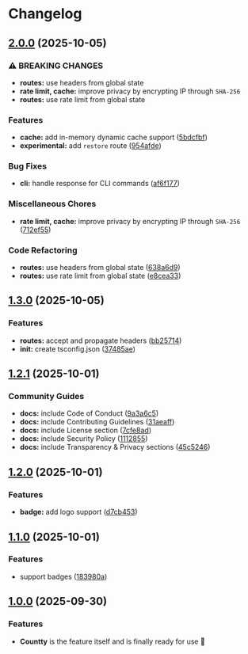 # Changelog

## [2.0.0](https://github.com/wellwelwel/countty/compare/v1.3.0...v2.0.0) (2025-10-05)


### ⚠ BREAKING CHANGES

* **routes:** use headers from global state
* **rate limit, cache:** improve privacy by encrypting IP through `SHA-256`
* **routes:** use rate limit from global state

### Features

* **cache:** add in-memory dynamic cache support ([5bdcfbf](https://github.com/wellwelwel/countty/commit/5bdcfbf9f1e62ad036eed6d896eecb3eef224720))
* **experimental:** add `restore` route ([954afde](https://github.com/wellwelwel/countty/commit/954afde6100fa9f0f8a3ca25ecbe1d484a5e08e4))


### Bug Fixes

* **cli:** handle response for CLI commands ([af6f177](https://github.com/wellwelwel/countty/commit/af6f1771a50aff07c3c8bbff8064ec41b2fe9452))


### Miscellaneous Chores

* **rate limit, cache:** improve privacy by encrypting IP through `SHA-256` ([712ef55](https://github.com/wellwelwel/countty/commit/712ef55e5082db864f5af07fede8085193e05a86))


### Code Refactoring

* **routes:** use headers from global state ([638a6d9](https://github.com/wellwelwel/countty/commit/638a6d9bb2907d2dc0c9bf985908e6bab3563365))
* **routes:** use rate limit from global state ([e8cea33](https://github.com/wellwelwel/countty/commit/e8cea33ea1441a6bbda9fa18abcfed2b57d5b2bb))

## [1.3.0](https://github.com/wellwelwel/countty/compare/v1.2.1...v1.3.0) (2025-10-05)


### Features

* **routes:** accept and propagate headers ([bb25714](https://github.com/wellwelwel/countty/commit/bb25714901e67ab58cd3de418c1fad1841820eb8))
* **init:** create tsconfig.json ([37485ae](https://github.com/wellwelwel/countty/commit/37485ae353ea5917c2fdf1a198afc592b86d9567))

## [1.2.1](https://github.com/wellwelwel/countty/compare/v1.2.0...v1.2.1) (2025-10-01)


### Community Guides

* **docs:** include Code of Conduct ([9a3a6c5](https://github.com/wellwelwel/countty/commit/9a3a6c508513bb8bfafb217d8c37e390a6fdd980))
* **docs:** include Contributing Guidelines ([31aeaff](https://github.com/wellwelwel/countty/commit/31aeaff9f9dd3f2c02af30994a7e0ea7f2cba0d8))
* **docs:** include License section ([7cfe8ad](https://github.com/wellwelwel/countty/commit/7cfe8adfc09c4e362900ddfca9a06e7e8efba915))
* **docs:** include Security Policy ([1112855](https://github.com/wellwelwel/countty/commit/1112855d83b88de82e1fdbcff32ef64bb2ea178c))
* **docs:** include Transparency & Privacy sections ([45c5246](https://github.com/wellwelwel/countty/commit/45c52465f12ca3eed4c99e02456d9b2a7a988460))

## [1.2.0](https://github.com/wellwelwel/countty/compare/v1.1.0...v1.2.0) (2025-10-01)


### Features

* **badge:** add logo support ([d7cb453](https://github.com/wellwelwel/countty/commit/d7cb45357c1ddca01138a983a515e4438a2bbbbb))

## [1.1.0](https://github.com/wellwelwel/countty/compare/v1.0.0...v1.1.0) (2025-10-01)


### Features

* support badges ([183980a](https://github.com/wellwelwel/countty/commit/183980a41fcbec5e62f8f39a47bd197e562fc5d9))

## [1.0.0](https://github.com/wellwelwel/countty/compare/v1.0.0...v1.0.0) (2025-09-30)


### Features

* **Countty** is the feature itself and is finally ready for use 🎉
